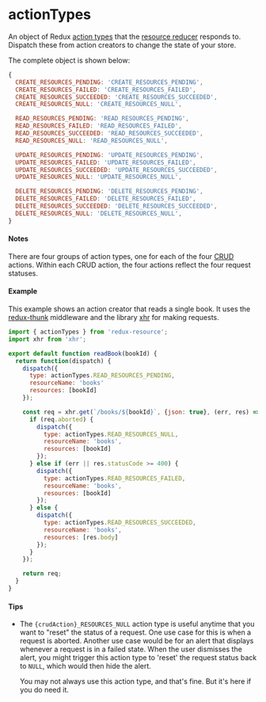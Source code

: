 # actionTypes

An object of Redux [action types](http://redux.js.org/docs/basics/Actions.html)
that the [resource reducer](resource-reducer.md) responds to. Dispatch these
from action creators to change the state of your store.

The complete object is shown below:

```js
{
  CREATE_RESOURCES_PENDING: 'CREATE_RESOURCES_PENDING',
  CREATE_RESOURCES_FAILED: 'CREATE_RESOURCES_FAILED',
  CREATE_RESOURCES_SUCCEEDED: 'CREATE_RESOURCES_SUCCEEDED',
  CREATE_RESOURCES_NULL: 'CREATE_RESOURCES_NULL',

  READ_RESOURCES_PENDING: 'READ_RESOURCES_PENDING',
  READ_RESOURCES_FAILED: 'READ_RESOURCES_FAILED',
  READ_RESOURCES_SUCCEEDED: 'READ_RESOURCES_SUCCEEDED',
  READ_RESOURCES_NULL: 'READ_RESOURCES_NULL',

  UPDATE_RESOURCES_PENDING: 'UPDATE_RESOURCES_PENDING',
  UPDATE_RESOURCES_FAILED: 'UPDATE_RESOURCES_FAILED',
  UPDATE_RESOURCES_SUCCEEDED: 'UPDATE_RESOURCES_SUCCEEDED',
  UPDATE_RESOURCES_NULL: 'UPDATE_RESOURCES_NULL',

  DELETE_RESOURCES_PENDING: 'DELETE_RESOURCES_PENDING',
  DELETE_RESOURCES_FAILED: 'DELETE_RESOURCES_FAILED',
  DELETE_RESOURCES_SUCCEEDED: 'DELETE_RESOURCES_SUCCEEDED',
  DELETE_RESOURCES_NULL: 'DELETE_RESOURCES_NULL',
}
```

#### Notes

There are four groups of action types, one for each of the four
[CRUD](https://en.wikipedia.org/wiki/Create,_read,_update_and_delete) actions.
Within each CRUD action, the four actions reflect the four request statuses.

#### Example

This example shows an action creator that reads a single book. It uses the
[redux-thunk](https://github.com/gaearon/redux-thunk) middleware and the
library [xhr](https://github.com/naugtur/xhr) for making requests.

```js
import { actionTypes } from 'redux-resource';
import xhr from 'xhr';

export default function readBook(bookId) {
  return function(dispatch) {
    dispatch({
      type: actionTypes.READ_RESOURCES_PENDING,
      resourceName: 'books'
      resources: [bookId]
    });

    const req = xhr.get(`/books/${bookId}`, {json: true}, (err, res) => {
      if (req.aborted) {
        dispatch({
          type: actionTypes.READ_RESOURCES_NULL,
          resourceName: 'books',
          resources: [bookId]
        });
      } else if (err || res.statusCode >= 400) {
        dispatch({
          type: actionTypes.READ_RESOURCES_FAILED,
          resourceName: 'books',
          resources: [bookId]
        });
      } else {
        dispatch({
          type: actionTypes.READ_RESOURCES_SUCCEEDED,
          resourceName: 'books',
          resources: [res.body]
        });
      }
    });

    return req;
  }
}
```

#### Tips

- The `{crudAction}_RESOURCES_NULL` action type is useful anytime that you want
  to "reset" the status of a request. One use case for this is when a request
  is aborted. Another use case would be for an alert that displays whenever a
  request is in a failed state. When the user dismisses the alert, you might
  trigger this action type to 'reset' the request status back to `NULL`, which
  would then hide the alert.

  You may not always use this action type, and that's fine. But it's here if
  you do need it.

